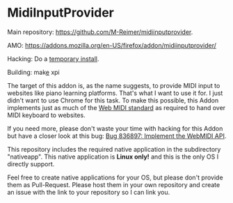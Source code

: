 MidiInputProvider
====================

Main repository: https://github.com/M-Reimer/midiinputprovider.

AMO: https://addons.mozilla.org/en-US/firefox/addon/midiinputprovider/

Hacking: Do a [temporary install](https://developer.mozilla.org/en-US/Add-ons/WebExtensions/Temporary_Installation_in_Firefox).

Building: mak[e](https://www.gnu.org/software/make/) xpi

The target of this addon is, as the name suggests, to provide MIDI input to websites like piano learning platforms. That's what I want to use it for. I just didn't want to use Chrome for this task. To make this possible, this Addon implements just as much of the [Web MIDI standard](http://webaudio.github.io/web-midi-api/) as required to hand over MIDI keyboard to websites.

If you need more, please don't waste your time with hacking for this Addon but have a closer look at this bug: [Bug 836897: Implement the WebMIDI API](https://bugzilla.mozilla.org/show_bug.cgi?id=836897).

This repository includes the required native application in the subdirectory "nativeapp". This native application is **Linux only!** and this is the only OS I directly support.

Feel free to create native applications for your OS, but please don't provide them as Pull-Request. Please host them in your own repository and create an issue with the link to your repository so I can link you.
